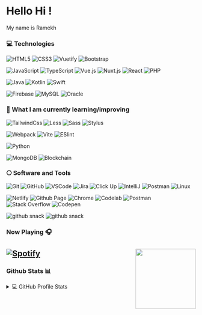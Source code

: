 # Hello Hi ! 

My name is Ramekh

### 💻 Technologies 

<a name="learning-now"></a>
  ![HTML5](https://img.shields.io/badge/-HTML5-%23E44D27?style=flat-square&logo=html5&logoColor=ffffff)
  ![CSS3](https://img.shields.io/badge/-CSS3-%231572B6?style=flat-square&logo=css3)
  ![Vuetify](https://img.shields.io/badge/-Vuetify-1867C0?style=flat-square&logo=vuetify)
  ![Bootstrap](https://img.shields.io/badge/-Bootstrap-7d11f8?style=flat-square&logo=bootstrap&logoColor=white)
  
  
  ![JavaScript](https://img.shields.io/badge/-JavaScript-%23FFCA28?style=flat-square&logo=javascript&logoColor=000000)
  ![TypeScript](https://img.shields.io/badge/-TypeScript-007ACC?style=flat-square&logo=typescript&logoColor=white)
  ![Vue.js](https://img.shields.io/badge/-Vue.js-%232c3e50?style=flat-square&logo=vuedotjs)
  ![Nuxt.js](https://img.shields.io/badge/-Nuxt.js-%23282C34?style=flat-square&logo=nuxtdotjs)
  ![React](https://img.shields.io/badge/-React-%23282C34?style=flat-square&logo=react)
  ![PHP](https://img.shields.io/badge/-PHP-black?style=flat-square&logo=php)
  
  ![Java](https://img.shields.io/badge/Java-%23F05138?style=flat-square&logo=java)
  ![Kotlin]( https://img.shields.io/badge/Kotlin-%237F52FF?style=flat-square&logo=kotlin&logoColor=white)
  ![Swift]( https://img.shields.io/badge/Swift-%23F05138?style=flat-square&logo=swift&logoColor=white)
  
  ![Firebase](https://img.shields.io/badge/Firebase-%23FFCA28?style=flat-square&logo=firebase&logoColor=black)
  ![MySQL](https://img.shields.io/badge/MySQL-%234479A1?style=flat-square&logo=mysql&logoColor=white)
  ![Oracle](https://img.shields.io/badge/Oracle-F80000?style=flat-square&logo=oracle)
   
### 📖 What I am currently learning/improving 
  
  ![TailwindCss](https://img.shields.io/badge/-TailwindCss-%2306B6D4?style=flat-square&logo=tailwindcss&logoColor=white)
  ![Less](https://img.shields.io/badge/-Less-%231d365d?style=flat-square&logo=less&logoColor=ffffff)
  ![Sass](https://img.shields.io/badge/-Sass-%23CC6699?style=flat-square&logo=sass&logoColor=ffffff)
  ![Stylus](https://img.shields.io/badge/-Stylus-%23333333?style=flat-square&logo=stylus)
  
  ![Webpack](https://img.shields.io/badge/-Webpack-blue?style=flat-square&logo=webpack&logoColor=black&logoColor=white)
  ![Vite](https://img.shields.io/badge/-Vite-%23646CFF?style=flat-square&logo=vite&logoColor=ffffff)
  ![ESlint](https://img.shields.io/badge/-ESLint-%234B32C3?style=flat-square&logo=eslint)
  
  ![Python](https://img.shields.io/badge/-Python-black?style=flat-square&logo=Python)
  
  ![MongoDB](https://img.shields.io/badge/-MongoDB-47A248?style=flat-square&logo=mongodb&logoColor=white)
  ![Blockchain](https://img.shields.io/badge/Blockchain-%231755b8?style=flat-square&logo=blockchaindotcom&logoColor=white)
  
### ⎔ Software and Tools

  ![Git](https://img.shields.io/badge/-Git-%23f84e28?style=flat-square&logo=git&logoColor=white)
  ![GitHub](https://img.shields.io/badge/-GitHub-%23238636?style=flat-square&logo=github)
  ![VSCode](https://img.shields.io/badge/-VS%20Code-007ACC?style=flat-square&logo=visual-studio-code)
  ![Jira](https://img.shields.io/badge/-Jira-2584ff?style=flat-square&logo=jira&logoColor=ffffff)
  ![Click Up](https://img.shields.io/badge/-Click%20Up-%237B68EE?style=flat-square&logo=clickup&logoColor=white)
  ![IntelliJ](https://img.shields.io/badge/-IntelliJ%20IDEA-black?style=flat-square&logo=jetbrains)
  ![Postman](https://img.shields.io/badge/Postman-black?style=flat-square&logo=postman)
  ![Linux](https://img.shields.io/badge/Linux-black?style=flat-square&logo=linux)
  
  ![Netlify](https://img.shields.io/badge/-Netlify-%2300C7B7?style=flat-square&logo=netlify&logoColor=white)
  ![Github Page](https://img.shields.io/badge/GitHub%20Pages-%23327FC7.svg?style=flat-square&logo=github)
  ![Chrome](https://img.shields.io/badge/Colab-00b56a.svg?logo=google-colab&logoColor=white)
  ![Codelab](https://img.shields.io/badge/Colab-00b56a.svg?logo=google-colab&logoColor=white)
  ![Postman](https://img.shields.io/badge/Postman-FF6C37?logo=postman&logoColor=black)
  ![Stack Overflow](https://img.shields.io/badge/-Stack%20Overflow-FE7A16?logo=stack-overflow&logoColor=black)
  ![Codepen](https://img.shields.io/badge/Codepen-000000.svg?logo=codepen&logoColor=white)

<!-- <p>
    <a href="https://github.com/search?q=user%3ADenverCoder1+is%3Arepo+language%3Acss">
      <img alt="CSS" src="https://img.shields.io/badge/CSS%20-%231572B6.svg?logo=css3&logoColor=white"></a>
    <a href="https://github.com/search?q=user%3ADenverCoder1+is%3Arepo+language%3Ahtml">
      <img alt="HTML" src="https://img.shields.io/badge/HTML%20-%23E34F26.svg?logo=html5&logoColor=white"></a>
    <a href="https://github.com/search?q=user%3ADenverCoder1+is%3Arepo+language%3Ajava">
      <img alt="Java" src="https://img.shields.io/badge/Java-%23007396.svg?logo=java&logoColor=white"></a>
    <a href="https://github.com/search?q=user%3ADenverCoder1+is%3Arepo+language%3Ajavascript">
      <img alt="JavaScript" src="https://img.shields.io/badge/JavaScript%20-%23F7DF1E.svg?logo=javascript&logoColor=black"></a>
    <a href="https://github.com/search?q=user%3ADenverCoder1+is%3Arepo+language%3Ajavascript">
     <img alt="NodeJS" src="https://img.shields.io/badge/Node.js%20-%2343853D.svg?logo=node.js&logoColor=white"></a>
    <a href="https://github.com/search?q=user%3ADenverCoder1+is%3Arepo+language%3Aphp">
      <img alt="PHP" src="https://img.shields.io/badge/PHP-%23777BB4.svg?logo=php&logoColor=white"></a>
    <a href="https://github.com/search?q=user%3ADenverCoder1+is%3Arepo+language%3Apython">
      <img alt="Python" src="https://img.shields.io/badge/Python%20-%2314354C.svg?logo=python&logoColor=white"></a>
    <a href="https://github.com/search?q=user%3ADenverCoder1+is%3Arepo+language%3Asql">
      <img alt="SQL" src="https://img.shields.io/badge/SQL%20-%23025E8C.svg?logo=amazon-dynamodb&logoColor=white"></a>
</p> -->


<!--   ### 👨‍💻 Briefs

```TypeScript
const remekh = {
    pronouns: 'he' | 'him',
    code: [TypeScript, Javascript, Vuetify],
    askMeAbout: ['Web Development', 'Web 3', 'music', '!coffee'],
    technologies: {
        frontEnd: {
            css: ["vuetify", "bootstrap"]
        },
        backEnd: {
            js: ['firebase', 'node', 'express']
        }        
    }
};
``` -->

![github snack](https://raw.githubusercontent.com/platane/platane/output/github-contribution-grid-snake-dark.svg#gh-dark-mode-only)
![github snack](https://raw.githubusercontent.com/platane/platane/output/github-contribution-grid-snake.svg#gh-light-mode-only)


  ### Now Playing 🎧

[![Spotify](https://github-readme-remake.vercel.app/api/spotify)](https://open.spotify.com/user/317cvejidxop75kruvmfomqtxs7q)
<a href="https://open.spotify.com/user/317cvejidxop75kruvmfomqtxs7q">
  <img align="right" src="./assets/spotify.gif" width="160px" />
</a>
---

  ### Github Stats 📊

<details> 
  <summary>💻 GitHub Profile Stats</summary>
  <br/>
  <a href="https://github.com/anuraghazra/github-readme-stats">
    <img alt="Yashita's Github Stats" src="https://github-readme-stats.vercel.app/api?username=RamekhCHHOENG&show_icons=true&count_private=true&theme=react&hide_border=true&bg_color=1F222E&title_color=F85D7F&icon_color=F8D866" height="192px"/></a>
  <a href="https://github.com/anuraghazra/github-readme-stats">
    <img alt="Yashita's Top Languages" src="https://github-readme-stats.vercel.app/api/top-langs/?username=RamekhCHHOENG&langs_count=8&layout=compact&theme=react&hide_border=true&bg_color=1F222E&title_color=F85D7F&icon_color=F8D866" height="192px"/>
  </a>
</details>
